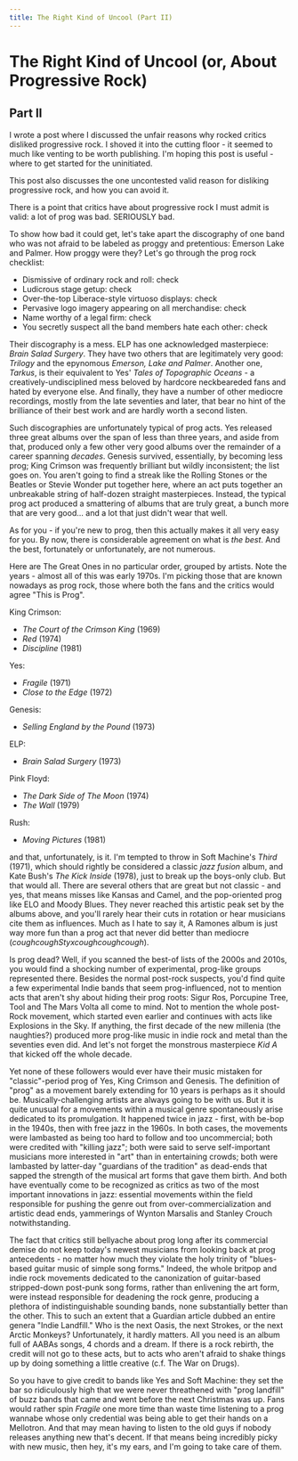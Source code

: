 ```yaml
---
title: The Right Kind of Uncool (Part II)
---
```


# The Right Kind of Uncool (or, About Progressive Rock)
## Part II
I wrote a post where I discussed the unfair reasons why rocked critics disliked
progressive rock. I shoved it into the cutting floor - it seemed to
much like venting to be worth publishing. I'm hoping this post is
useful - where to get started for the uninitiated.

This post also discusses the one uncontested valid reason for
disliking progressive rock, and how you can avoid it.

There is a point that critics have about progressive rock I must admit is
valid: a lot of prog was bad. SERIOUSLY bad.

To show how bad it could get, let's take apart the discography of one
band who was not afraid to be labeled as proggy and pretentious:
Emerson Lake and Palmer. How proggy were they? Let's go through the
prog rock checklist:

* Dismissive of ordinary rock and roll: check
* Ludicrous stage getup: check
* Over-the-top Liberace-style virtuoso displays: check
* Pervasive logo imagery appearing on all merchandise: check
* Name worthy of a legal firm: check
* You secretly suspect all the band members hate each other: check

Their discography is a mess. ELP has one acknowledged masterpiece:
_Brain Salad Surgery_. They have two others that are legitimately very
good: _Trilogy_ and the epynomous _Emerson, Lake and Palmer_.  Another
one, _Tarkus_, is their equivalent to Yes' _Tales of Topographic
Oceans_ - a creatively-undisciplined mess beloved by hardcore
neckbeareded fans and hated by everyone else. And finally, they have a
number of other mediocre recordings, mostly from the late seventies
and later, that bear no hint of the brilliance of their best work and
are hardly worth a second listen.

Such discographies are unfortunately typical of prog acts. Yes
released three great albums over the span of less than three years,
and aside from that, produced only a few other very good albums over
the remainder of a career spanning *decades*. Genesis survived,
essentially, by becoming less prog; King Crimson was
frequently brilliant but wildly inconsistent; the list
goes on. You aren't going to find a streak like the Rolling Stones or
the Beatles or Stevie Wonder put together here, where an act puts
together an unbreakable string of half-dozen straight
masterpieces. Instead, the typical prog act produced a smattering of
albums that are truly great, a bunch more that are very good... and a
lot that just didn't wear that well.

As for you - if you're new to prog, then this actually makes it all
very easy for you. By now, there is considerable agreement on what is
*the best*. And the best, fortunately or unfortunately, are not
numerous.

Here are The Great Ones in no particular order, grouped by
artists. Note the years - almost all of this was early 1970s. I'm
picking those that are known nowadays as prog rock, those where both
the fans and the critics would agree "This is Prog". 

King Crimson:
* _The Court of the Crimson King_ (1969)
* _Red_ (1974)
* _Discipline_ (1981)

Yes:
* _Fragile_ (1971)
* _Close to the Edge_ (1972)

Genesis:
* _Selling England by the Pound_ (1973)

ELP:
* _Brain Salad Surgery_ (1973)

Pink Floyd:
* _The Dark Side of The Moon_ (1974)
* _The Wall_ (1979)

Rush:
* _Moving Pictures_ (1981)

and that, unfortunately, is it. I'm tempted to throw in Soft Machine's
_Third_ (1971), which should rightly be considered a classic _jazz
fusion_ album, and Kate Bush's _The Kick Inside_ (1978), just to break
up the boys-only club. But that would all. There are several others
that are great but not classic - and yes, that means misses like
Kansas and Camel, and the pop-oriented prog like ELO and Moody
Blues. They never reached this artistic peak set by the albums above,
and you'll rarely hear their cuts in rotation or hear musicians cite
them as influences. Much as I hate to say it, A Ramones album is just
way more fun than a prog act that never did better than mediocre
(*coughcoughStyxcoughcoughcough*).

Is prog dead? Well, if you scanned the best-of lists of the 2000s and
2010s, you would find a shocking number of experimental, prog-like
groups represented there. Besides the normal post-rock suspects, you'd
find quite a few experimental Indie bands that seem prog-influenced,
not to mention acts that aren't shy about hiding their prog roots:
Sigur Ros, Porcupine Tree, Tool and The Mars Volta all come to
mind. Not to mention the whole post-Rock movement, which started even
earlier and continues with acts like Explosions in the Sky. If
anything, the first decade of the new millenia (the naughties?)
produced more prog-like music in indie rock and metal than the
seventies even did. And let's not forget the monstrous masterpiece
_Kid A_ that kicked off the whole decade.

Yet none of these followers would ever have their music mistaken for
"classic"-period prog of Yes, King Crimson and Genesis.  The
definition of "prog" as a movement barely extending for 10 years is
perhaps as it should be. Musically-challenging artists are always
going to be with us. But it is quite unusual for a movements within a
musical genre spontaneously arise dedicated to its promulgation. It
happened twice in jazz - first, with be-bop in the 1940s, then with
free jazz in the 1960s. In both cases, the movements were lambasted as
being too hard to follow and too uncommercial; both were credited with
"killing jazz"; both were said to serve self-important musicians more
interested in "art" than in entertaining crowds; both were lambasted
by latter-day "guardians of the tradition" as dead-ends that sapped
the strength of the musical art forms that gave them birth. And both
have eventually come to be recognized as critics as two of the most
important innovations in jazz: essential movements within the field
responsible for pushing the genre out from over-commercialization and
artistic dead ends, yammerings of Wynton Marsalis and Stanley Crouch
notwithstanding.

The fact that critics still bellyache about prog long after its
commercial demise do not keep today's newest musicians from looking
back at prog antecedents - no matter how much they violate the holy
trinity of "blues-based guitar music of simple song forms." Indeed,
the whole britpop and indie rock movements dedicated to the
canonization of guitar-based stripped-down post-punk song forms,
rather than enlivening the art form, were instead responsible for
deadening the rock genre, producing a plethora of indistinguishable
sounding bands, none substantially better than the other. This to such
an extent that a Guardian article dubbed an entire genera "Indie
Landfill."  Who is the next Oasis, the next Strokes, or the next
Arctic Monkeys?  Unfortunately, it hardly matters. All you need is an
album full of AABAs songs, 4 chords and a dream. If there is a rock
rebirth, the credit will not go to these acts, but to acts who aren't
afraid to shake things up by doing something a little creative (c.f. 
The War on Drugs).

So you have to give credit to bands like Yes and Soft Machine:
they set the bar so ridiculously high that we were never threathened
with "prog landfill" of buzz bands that came and went before the next
Christmas was up. Fans would rather spin _Fragile_ one more time than
waste time listening to a prog wannabe whose only credential was being
able to get their hands on a Mellotron. And that may mean having to
listen to the old guys if nobody releases anything new that's
decent. If that means being incredibly picky with new music, then hey,
it's my ears, and I'm going to take care of them.